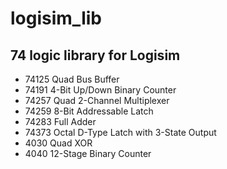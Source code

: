 # logisim_lib

## 74 logic library for Logisim
- 74125 Quad Bus Buffer
- 74191 4-Bit Up/Down Binary Counter
- 74257 Quad 2-Channel Multiplexer
- 74259 8-Bit Addressable Latch
- 74283 Full Adder
- 74373 Octal D-Type Latch with 3-State Output
- 4030 Quad XOR
- 4040 12-Stage Binary Counter
